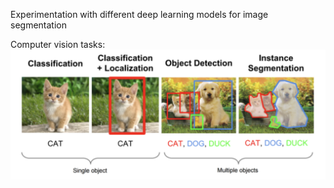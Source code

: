 Experimentation with different deep learning models for image segmentation

Computer vision tasks:
![tasks](computer_vision_tasks.png)
